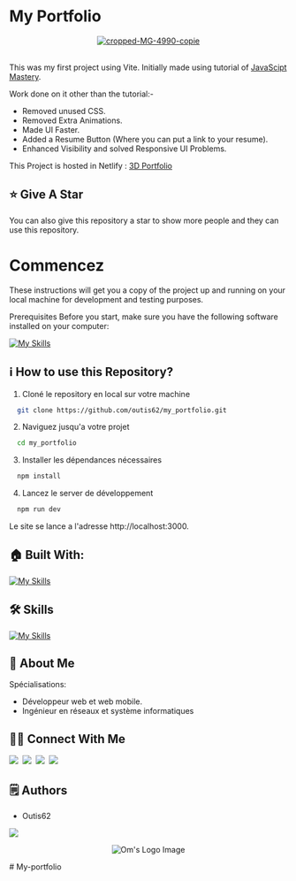 # My Portfolio

<p align="center">
  <a href="https://imgbb.com/"><img src="https://i.ibb.co/g4NMfRD/cropped-MG-4990-copie.jpg" alt="cropped-MG-4990-copie" border="0"></a><br /><a target='_blank' href='https://fr.imgbb.com/'></a><br />
</p>

This was my first project using Vite. Initially made using tutorial of [JavaScipt Mastery](https://youtu.be/0fYi8SGA20k?feature=shared).

Work done on it other than the tutorial:-
- Removed unused CSS.
- Removed Extra Animations.
- Made UI Faster.
- Added a Resume Button (Where you can put a link to your resume).
- Enhanced Visibility and solved Responsive UI Problems.

This Project is hosted in Netlify : [3D Portfolio](https://portfoliobyompatel.netlify.app/)

## :star: Give A Star

You can also give this repository a star to show more people and they can use this repository.

# Commencez

These instructions will get you a copy of the project up and running on your local machine for development and testing purposes.

Prerequisites
Before you start, make sure you have the following software installed on your computer:

[![My Skills](https://skillicons.dev/icons?i=nodejs)](https://skillicons.dev)


## ℹ️ How to use this Repository?

1. Cloné le repository en local sur votre machine

```bash
  git clone https://github.com/outis62/my_portfolio.git

```
2. Naviguez jusqu'a votre projet

```bash
  cd my_portfolio
```
3. Installer les dépendances nécessaires
```bash
  npm install
```

4. Lancez le server de développement
```bash
  npm run dev
```

Le site se lance a l'adresse http://localhost:3000.

## 🏠 Built With:

[![My Skills](https://skillicons.dev/icons?i=vscode,vite,react,nextjs,threejs,tailwind,netlify)](https://skillicons.dev)

## 🛠 Skills

[![My Skills](https://skillicons.dev/icons?i=html,css,js,react,nextjs,tailwind,threejs)](https://skillicons.dev)

## 🚀 About Me
Spécialisations:
- Développeur web et web mobile.
- Ingénieur en réseaux et système informatiques

## 🙋‍♂️ Connect With Me

[<img src="https://skillicons.dev/icons?i=github" />](https://github.com/omunite215)&nbsp;
[<img src="https://skillicons.dev/icons?i=linkedin" />](https://www.linkedin.com/in/om-patel-401068143/)&nbsp;
[<img src="https://skillicons.dev/icons?i=instagram" />](https://www.instagram.com/_21omp/)&nbsp;
[<img src="https://skillicons.dev/icons?i=devto" />](https://portfoliobyom.netlify.app/)

## 🗒️ Authors
- Outis62

<p align="left">
  <a href="https://skillicons.dev">
    <a href="https://github.com/omunite215">
      <img src="https://skillicons.dev/icons?i=github" />
    </a>
  </a>
</p>

<p align="center">
  <img src="https://github.com/omunite215/Project_3DPortfolio/assets/78680563/2fcf609b-e802-4fec-8c82-8f55fd043437" alt="Om's Logo Image"/>
</p>#   M y - p o r t f o l i o 
 
 